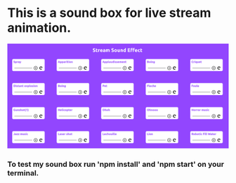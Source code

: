 # This is a sound box for live stream animation.

![Image](/src/assets/Screenshot.png)

### To test my sound box run 'npm install' and 'npm start' on your terminal.
